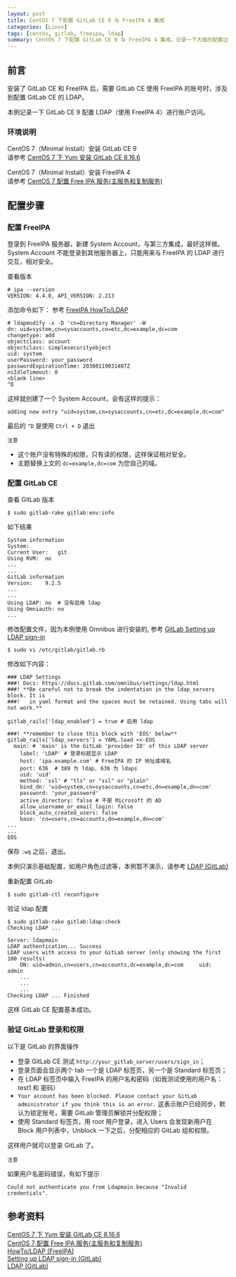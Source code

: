 ```yaml
---
layout: post
title: CentOS 7 下配置 GitLab CE 9 与 FreeIPA 4 集成
categories: [Linux]
tags: [centos, gitlab, freeipa, ldap]
summary: CentOS 7 下配置 GitLab CE 9 与 FreeIPA 4 集成，记录一下大致的配置过程。
---
```

## 前言
安装了 GitLab CE 和 FreeIPA 后，需要 GitLab CE 使用 FreeIPA 的账号时，涉及到配置 GitLab CE 的 LDAP。

本例记录一下 GitLab CE 9 配置 LDAP（使用 FreeIPA 4）进行账户访问。

### 环境说明
CentOS 7（Minimal Install）安装 GitLab CE 9  
请参考 [CentOS 7 下 Yum 安装 GitLab CE 8.16.6][1]

CentOS 7（Minimal Install）安装 FreeIPA 4   
请参考 [CentOS 7 配置 Free IPA 服务(主服务和复制服务)][2]

## 配置步骤

### 配置 FreeIPA 
登录到 FreeIPA 服务器，新建 System Account，与第三方集成，最好这样做。 System Account 不能登录到其他服务器上，只能用来与 FreeIPA 的 LDAP 进行交互，相对安全。

查看版本

	# ipa --version
	VERSION: 4.4.0, API_VERSION: 2.213

添加命令如下： 参考 [FreeIPA HowTo/LDAP][3]

	# ldapmodify -x -D 'cn=Directory Manager' -W
	dn: uid=system,cn=sysaccounts,cn=etc,dc=example,dc=com
	changetype: add
	objectclass: account
	objectclass: simplesecurityobject
	uid: system
	userPassword: your_password
	passwordExpirationTime: 20380119031407Z
	nsIdleTimeout: 0
	<blank line>
	^D

这样就创建了一个 System Account，会有这样的提示：

	adding new entry "uid=system,cn=sysaccounts,cn=etc,dc=example,dc=com"

最后的 `^D` 是使用 `Ctrl + D` 退出

`注意`  

- 这个账户没有特殊的权限，只有读的权限，这样保证相对安全。
- 主题替换上文的 `dc=example,dc=com` 为您自己的域。

### 配置 GitLab CE
查看 GitLab 版本

	$ sudo gitlab-rake gitlab:env:info

如下结果

	System information
	System:		
	Current User:	git
	Using RVM:	no
	...
	...
	GitLab information
	Version:	9.2.5
	...
	...
	Using LDAP:	no  # 没有启用 ldap
	Using Omniauth:	no
	...
	

修改配置文件，因为本例使用 Omnibus 进行安装的, 参考 [GitLab Setting up LDAP sign-in][4]

	$ sudo vi /etc/gitlab/gitlab.rb

修改如下内容：

	### LDAP Settings
	###! Docs: https://docs.gitlab.com/omnibus/settings/ldap.html
	###! **Be careful not to break the indentation in the ldap_servers block. It is
	###!   in yaml format and the spaces must be retained. Using tabs will not work.**
	
	gitlab_rails['ldap_enabled'] = true # 启用 ldap
	
	###! **remember to close this block with 'EOS' below**
	gitlab_rails['ldap_servers'] = YAML.load <<-EOS
	  main: # 'main' is the GitLab 'provider ID' of this LDAP server
	    label: 'LDAP' # 登录标题显示 LDAP 
	    host: 'ipa.example.com' # FreeIPA 的 IP 地址或域名
	    port: 636  # 389 为 ldap, 636 为 ldaps
	    uid: 'uid'
	    method: 'ssl' # "tls" or "ssl" or "plain"
	    bind_dn: 'uid=system,cn=sysaccounts,cn=etc,dn=example,dn=com'
	    password: 'your_password'
	    active_directory: false # 不是 Microsoft 的 AD
	    allow_username_or_email_login: false
	    block_auto_created_users: false
	    base: 'cn=users,cn=accounts,dn=example,dn=com'
	...
	...
	EOS

保存 `:wq` 之后，退出。

本例只演示基础配置，如用户角色过滤等，本例暂不演示，请参考 [LDAP (GitLab)][5]

重新配置 GitLab

	$ sudo gitlab-ctl reconfigure

验证 ldap 配置

	$ sudo gitlab-rake gitlab:ldap:check
	Checking LDAP ...
	
	Server: ldapmain
	LDAP authentication... Success
	LDAP users with access to your GitLab server (only showing the first 100 results)
		DN: uid=admin,cn=users,cn=accounts,dc=example,dc=com	 uid: admin
		...
	    ...
	    ...
	Checking LDAP ... Finished

这样 GitLab CE 配置基本成功。

### 验证 GitLab 登录和权限
以下是 GitLab 的界面操作

+ 登录 GitLab CE 测试 `http://your_gitlab_server/users/sign_in`；
+ 登录页面会显示两个 tab 一个是 LDAP 标签页，另一个是 Standard 标签页；
+ 在 LDAP 标签页中输入 FreeIPA 的用户名和密码（如我测试使用的用户名：test1 和 密码）
+ `Your account has been blocked. Please contact your GitLab administrator if you think this is an error.` 这表示账户已经同步，默认为锁定账号，需要 GitLab 管理员解锁并分配权限；
+ 使用 Standard 标签页，用 root 用户登录，进入 Users 会发现新用户在 Block 用户列表中，Unblock 一下之后，分配相应的 GitLab 组和权限。

这样用户就可以登录 GitLab 了。

`注意`

如果用户名密码错误，有如下提示 

`Could not authenticate you from Ldapmain because "Invalid credentials".`

## 参考资料
[CentOS 7 下 Yum 安装 GitLab CE 8.16.6][1]  
[CentOS 7 配置 Free IPA 服务(主服务和复制服务)][2]  
[HowTo/LDAP (FreeIPA)][3]  
[Setting up LDAP sign-in (GitLab)][4]  
[LDAP (GitLab)][5]
 
[1]: http://qizhanming.com/blog/2017/02/28/install-gitlab-ce-on-centos7
[2]: http://qizhanming.com/blog/2017/06/07/how-to-config-freeipa-server-and-replica-on-centos-7
[3]: https://www.freeipa.org/page/HowTo/LDAP
[4]: https://docs.gitlab.com/omnibus/settings/ldap.html
[5]: https://docs.gitlab.com/ce/administration/auth/ldap.html